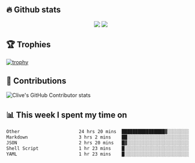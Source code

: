 ## &#128293; Github stats

<!-- GitHub Readme Streak Stats - https://github.com/DenverCoder1/github-readme-streak-stats -->
<p align="center">

<picture>
  <source 
    srcset="https://github-readme-stats.vercel.app/api?username=clivewalkden&count_private=true&show_icons=true&theme=darcula"
    media="(prefers-color-scheme: dark)"
  />
  <source
    srcset="https://github-readme-stats.vercel.app/api?username=clivewalkden&count_private=true&show_icons=true&theme=calm"
    media="(prefers-color-scheme: light), (prefers-color-scheme: no-preference)"
  />
  <img src="https://github-readme-stats.vercel.app/api?username=clivewalkden&count_private=true&show_icons=true&theme=darcula" />
</picture>

<a href="https://git.io/streak-stats" target="_blank">
  <img src="http://github-readme-streak-stats.herokuapp.com?user=clivewalkden&theme=darcula&date_format=j%20M%5B%20Y%5D" />
</a>

</p>

## &#127942; Trophies
[![trophy](https://github-profile-trophy.vercel.app/?username=clivewalkden&theme=onedark)](https://github.com/clivewalkden/github-profile-trophy)

## &#129309; Contributions
![Clive's GitHub Contributor stats](https://github-contributor-stats.vercel.app/api?username=clivewalkden)

## &#128202; This week I spent my time on
<!--START_SECTION:waka-->

```txt
Other                      24 hrs 20 mins  ████████████████▓░░░░░░░░   66.71 %
Markdown                   3 hrs 2 mins    ██░░░░░░░░░░░░░░░░░░░░░░░   08.35 %
JSON                       2 hrs 20 mins   █▓░░░░░░░░░░░░░░░░░░░░░░░   06.42 %
Shell Script               1 hr 23 mins    █░░░░░░░░░░░░░░░░░░░░░░░░   03.80 %
YAML                       1 hr 23 mins    █░░░░░░░░░░░░░░░░░░░░░░░░   03.80 %
```

<!--END_SECTION:waka-->
